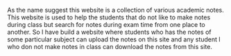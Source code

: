 As the name suggest this website is a collection of various academic notes.
This website is used to help the students that do not like to make 
notes during class but search for notes during exam time from one place to another. 
So I have build a website where students who has the notes of some particular subject can
upload the notes on this site and any student l who don not make notes in class can download the notes from this site.
